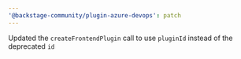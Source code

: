 ```yaml
---
'@backstage-community/plugin-azure-devops': patch
---
```


Updated the `createFrontendPlugin` call to use `pluginId` instead of the deprecated `id`
